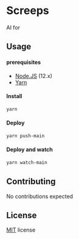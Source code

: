 # Screeps

AI for 

## Usage

#### prerequisites

- [Node.JS](https://nodejs.org/en/download) (12.x)
- [Yarn](https://yarnpkg.com/en/docs/getting-started)

#### Install

```bash
yarn
```

#### Deploy

```bash
yarn push-main
```

#### Deploy and watch

```bash
yarn watch-main
```
 
## Contributing

No contributions expected

## License

[MIT](./LICENSE) license
